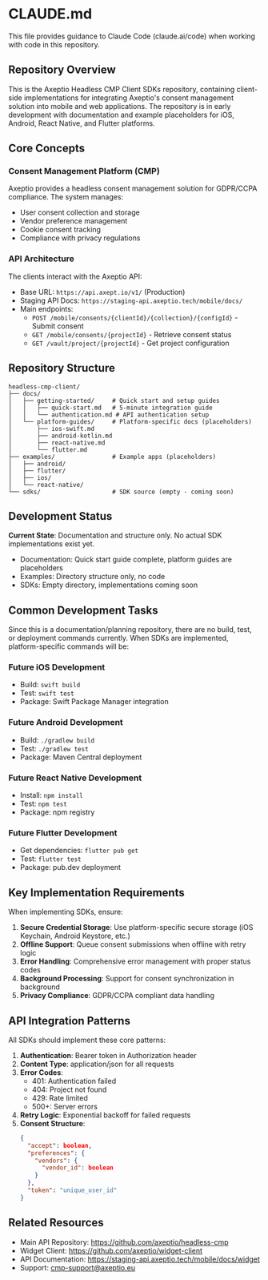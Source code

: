 # CLAUDE.md

This file provides guidance to Claude Code (claude.ai/code) when working with code in this repository.

## Repository Overview

This is the Axeptio Headless CMP Client SDKs repository, containing client-side implementations for integrating Axeptio's consent management solution into mobile and web applications. The repository is in early development with documentation and example placeholders for iOS, Android, React Native, and Flutter platforms.

## Core Concepts

### Consent Management Platform (CMP)
Axeptio provides a headless consent management solution for GDPR/CCPA compliance. The system manages:
- User consent collection and storage
- Vendor preference management  
- Cookie consent tracking
- Compliance with privacy regulations

### API Architecture
The clients interact with the Axeptio API:
- Base URL: `https://api.axept.io/v1/` (Production)
- Staging API Docs: `https://staging-api.axeptio.tech/mobile/docs/`
- Main endpoints:
  - `POST /mobile/consents/{clientId}/{collection}/{configId}` - Submit consent
  - `GET /mobile/consents/{projectId}` - Retrieve consent status
  - `GET /vault/project/{projectId}` - Get project configuration

## Repository Structure

```
headless-cmp-client/
├── docs/
│   ├── getting-started/     # Quick start and setup guides
│   │   ├── quick-start.md   # 5-minute integration guide
│   │   └── authentication.md # API authentication setup
│   └── platform-guides/     # Platform-specific docs (placeholders)
│       ├── ios-swift.md
│       ├── android-kotlin.md
│       ├── react-native.md
│       └── flutter.md
├── examples/                # Example apps (placeholders)
│   ├── android/
│   ├── flutter/
│   ├── ios/
│   └── react-native/
└── sdks/                    # SDK source (empty - coming soon)
```

## Development Status

**Current State**: Documentation and structure only. No actual SDK implementations exist yet.

- Documentation: Quick start guide complete, platform guides are placeholders
- Examples: Directory structure only, no code
- SDKs: Empty directory, implementations coming soon

## Common Development Tasks

Since this is a documentation/planning repository, there are no build, test, or deployment commands currently. When SDKs are implemented, platform-specific commands will be:

### Future iOS Development
- Build: `swift build` 
- Test: `swift test`
- Package: Swift Package Manager integration

### Future Android Development  
- Build: `./gradlew build`
- Test: `./gradlew test`
- Package: Maven Central deployment

### Future React Native Development
- Install: `npm install`
- Test: `npm test`
- Package: npm registry

### Future Flutter Development
- Get dependencies: `flutter pub get`
- Test: `flutter test`
- Package: pub.dev deployment

## Key Implementation Requirements

When implementing SDKs, ensure:

1. **Secure Credential Storage**: Use platform-specific secure storage (iOS Keychain, Android Keystore, etc.)
2. **Offline Support**: Queue consent submissions when offline with retry logic
3. **Error Handling**: Comprehensive error management with proper status codes
4. **Background Processing**: Support for consent synchronization in background
5. **Privacy Compliance**: GDPR/CCPA compliant data handling

## API Integration Patterns

All SDKs should implement these core patterns:

1. **Authentication**: Bearer token in Authorization header
2. **Content Type**: application/json for all requests
3. **Error Codes**: 
   - 401: Authentication failed
   - 404: Project not found
   - 429: Rate limited
   - 500+: Server errors
4. **Retry Logic**: Exponential backoff for failed requests
5. **Consent Structure**:
   ```json
   {
     "accept": boolean,
     "preferences": {
       "vendors": {
         "vendor_id": boolean
       }
     },
     "token": "unique_user_id"
   }
   ```

## Related Resources

- Main API Repository: https://github.com/axeptio/headless-cmp
- Widget Client: https://github.com/axeptio/widget-client
- API Documentation: https://staging-api.axeptio.tech/mobile/docs/widget
- Support: cmp-support@axeptio.eu